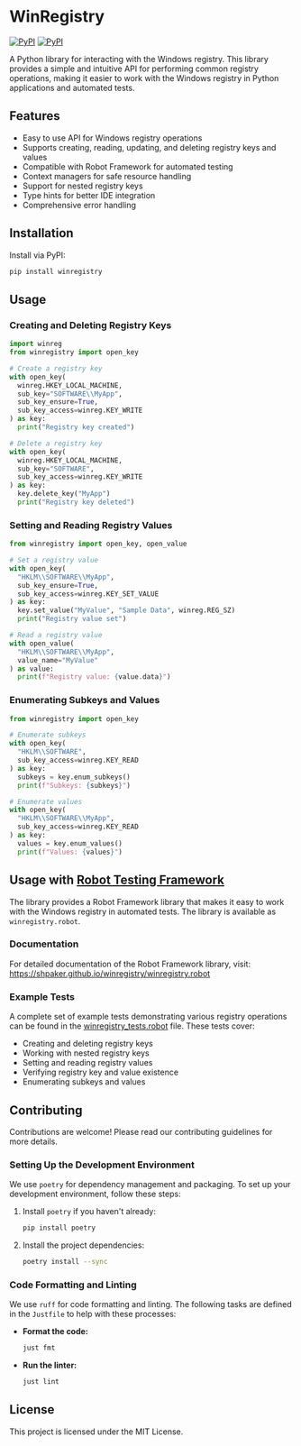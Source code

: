 # WinRegistry

[![PyPI](https://img.shields.io/pypi/v/winregistry.svg)](https://pypi.python.org/pypi/winregistry)
[![PyPI](https://img.shields.io/pypi/dm/winregistry.svg)](https://pypi.python.org/pypi/winregistry)

A Python library for interacting with the Windows registry. This library provides a simple and intuitive API for performing common registry operations, making it easier to work with the Windows registry in Python applications and automated tests.

## Features

- Easy to use API for Windows registry operations
- Supports creating, reading, updating, and deleting registry keys and values
- Compatible with Robot Framework for automated testing
- Context managers for safe resource handling
- Support for nested registry keys
- Type hints for better IDE integration
- Comprehensive error handling

## Installation

Install via PyPI:

```bash
pip install winregistry
```

## Usage

### Creating and Deleting Registry Keys

```python
import winreg
from winregistry import open_key

# Create a registry key
with open_key(
  winreg.HKEY_LOCAL_MACHINE,
  sub_key="SOFTWARE\\MyApp",
  sub_key_ensure=True,
  sub_key_access=winreg.KEY_WRITE
) as key:
  print("Registry key created")

# Delete a registry key
with open_key(
  winreg.HKEY_LOCAL_MACHINE,
  sub_key="SOFTWARE",
  sub_key_access=winreg.KEY_WRITE
) as key:
  key.delete_key("MyApp")
  print("Registry key deleted")
```

### Setting and Reading Registry Values

```python
from winregistry import open_key, open_value

# Set a registry value
with open_key(
  "HKLM\\SOFTWARE\\MyApp",
  sub_key_ensure=True,
  sub_key_access=winreg.KEY_SET_VALUE
) as key:
  key.set_value("MyValue", "Sample Data", winreg.REG_SZ)
  print("Registry value set")

# Read a registry value
with open_value(
  "HKLM\\SOFTWARE\\MyApp",
  value_name="MyValue"
) as value:
  print(f"Registry value: {value.data}")
```

### Enumerating Subkeys and Values

```python
from winregistry import open_key

# Enumerate subkeys
with open_key(
  "HKLM\\SOFTWARE",
  sub_key_access=winreg.KEY_READ
) as key:
  subkeys = key.enum_subkeys()
  print(f"Subkeys: {subkeys}")

# Enumerate values
with open_key(
  "HKLM\\SOFTWARE\\MyApp",
  sub_key_access=winreg.KEY_READ
) as key:
  values = key.enum_values()
  print(f"Values: {values}")
```

## Usage with [Robot Testing Framework](https://robotframework.org/)

The library provides a Robot Framework library that makes it easy to work with the Windows registry in automated tests. The library is available as `winregistry.robot`.

### Documentation

For detailed documentation of the Robot Framework library, visit:
https://shpaker.github.io/winregistry/winregistry.robot

### Example Tests

A complete set of example tests demonstrating various registry operations can be found in the [winregistry_tests.robot](winregistry_tests.robot) file. These tests cover:

- Creating and deleting registry keys
- Working with nested registry keys
- Setting and reading registry values
- Verifying registry key and value existence
- Enumerating subkeys and values

## Contributing

Contributions are welcome! Please read our contributing guidelines for more details.

### Setting Up the Development Environment

We use `poetry` for dependency management and packaging. To set up your development environment, follow these steps:

1. Install `poetry` if you haven't already:

    ```bash
    pip install poetry
    ```

2. Install the project dependencies:

    ```bash
    poetry install --sync
    ```

### Code Formatting and Linting

We use `ruff` for code formatting and linting. The following tasks are defined in the `Justfile` to help with these processes:

- **Format the code:**

    ```bash
    just fmt
    ```

- **Run the linter:**

    ```bash
    just lint
    ```

## License

This project is licensed under the MIT License.
